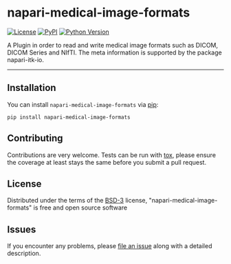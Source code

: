 # napari-medical-image-formats

[![License](https://img.shields.io/pypi/l/napari-medical-image-formats.svg?color=green)](https://github.com/MBPhys/napari-medical-image-formats/raw/master/LICENSE)
[![PyPI](https://img.shields.io/pypi/v/napari-medical-image-formats.svg?color=green)](https://pypi.org/project/napari-medical-image-formats)
[![Python Version](https://img.shields.io/pypi/pyversions/napari-medical-image-formats.svg?color=green)](https://python.org)


A Plugin in order to read and write medical image formats such as DICOM, DICOM Series and NIfTI. The meta information is supported by the package napari-itk-io. 

----------------------------------

## Installation

You can install `napari-medical-image-formats` via [pip]:

    pip install napari-medical-image-formats

## Contributing

Contributions are very welcome. Tests can be run with [tox], please ensure
the coverage at least stays the same before you submit a pull request.

## License

Distributed under the terms of the [BSD-3] license,
"napari-medical-image-formats" is free and open source software

## Issues

If you encounter any problems, please [file an issue] along with a detailed description.

[napari]: https://github.com/napari/napari
[Cookiecutter]: https://github.com/audreyr/cookiecutter
[@napari]: https://github.com/napari
[MIT]: http://opensource.org/licenses/MIT
[BSD-3]: http://opensource.org/licenses/BSD-3-Clause
[GNU GPL v3.0]: http://www.gnu.org/licenses/gpl-3.0.txt
[GNU LGPL v3.0]: http://www.gnu.org/licenses/lgpl-3.0.txt
[Apache Software License 2.0]: http://www.apache.org/licenses/LICENSE-2.0
[Mozilla Public License 2.0]: https://www.mozilla.org/media/MPL/2.0/index.txt
[cookiecutter-napari-plugin]: https://github.com/napari/cookiecutter-napari-plugin
[file an issue]: https://github.com/MBPhys/napari-medical-image-formats/issues
[napari]: https://github.com/napari/napari
[tox]: https://tox.readthedocs.io/en/latest/
[pip]: https://pypi.org/project/pip/
[PyPI]: https://pypi.org/

